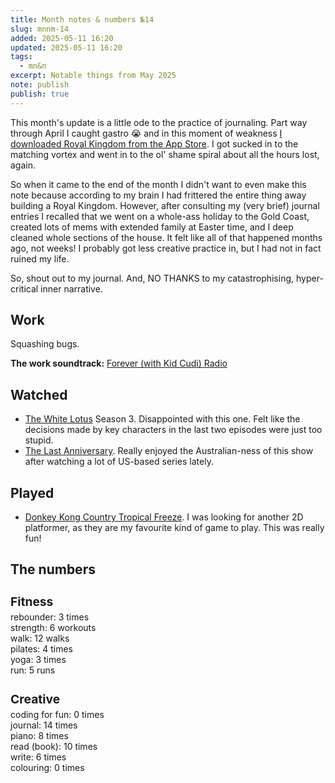 ```yaml
---
title: Month notes & numbers №14
slug: mnnm-14
added: 2025-05-11 16:20
updated: 2025-05-11 16:20
tags:
  - mn&n
excerpt: Notable things from May 2025
note: publish
publish: true
---
```


This month's update is a little ode to the practice of journaling. Part way through April I caught gastro 😭 and in this moment of weakness [I downloaded Royal Kingdom from the App Store](/a-not-so-casual-gamer/). I got sucked in to the matching vortex and went in to the ol' shame spiral about all the hours lost, again.
 
So when it came to the end of the month I didn't want to even make this note because according to my brain I had frittered the entire thing away building a Royal Kingdom. However, after consulting my (very brief) journal entries I recalled that we went on a whole-ass holiday to the Gold Coast, created lots of mems with extended family at Easter time, and I deep cleaned whole sections of the house. It felt like all of that happened months ago, not weeks! I probably got less creative practice in, but I had not in fact ruined my life.

So, shout out to my journal. And, NO THANKS to my catastrophising, hyper-critical inner narrative. 

## Work

Squashing bugs.

**The work soundtrack:** [Forever (with Kid Cudi) Radio](https://open.spotify.com/playlist/37i9dQZF1E8OKLKVsZRmdI?si=109641a891db428c)

## Watched

- [The White Lotus](https://www.imdb.com/title/tt13406094/) Season 3. Disappointed with this one. Felt like the decisions made by key characters in the last two episodes were just too stupid.
- [The Last Anniversary](https://www.imdb.com/title/tt30150289/). Really enjoyed the Australian-ness of this show after watching a lot of US-based series lately.

## Played

- [Donkey Kong Country Tropical Freeze](https://en.wikipedia.org/wiki/Donkey_Kong_Country:_Tropical_Freeze). I was looking for another 2D platformer, as they are my favourite kind of game to play. This was really fun!

## The numbers

<h3 style="margin-bottom: 0.2rem; font-size: 1.2rem;">Fitness</h3>
<ul style="list-style: none; margin: 0; padding: 0;">
  <li>rebounder: 3 times</li>
  <li>strength: 6 workouts</li>
  <li>walk: 12 walks</li>
  <li>pilates: 4 times</li>
  <li>yoga: 3 times</li>
  <li>run: 5 runs</li>
</ul>

<h3 style="margin-bottom: 0.2rem; font-size: 1.2rem;">Creative</h3>
<ul style="list-style: none; margin: 0; padding: 0;">
<li>coding for fun: 0 times</li>
<li>journal: 14 times</li>
<li>piano: 8 times</li>
<li>read (book): 10 times</li>
<li>write: 6 times</li>
<li>colouring: 0 times</li>
</ul>
